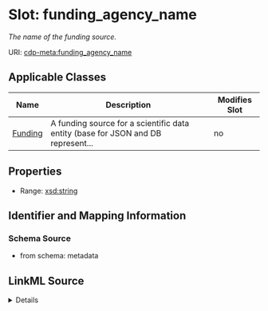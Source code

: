 # Slot: funding_agency_name


_The name of the funding source._



URI: [cdp-meta:funding_agency_name](metadatafunding_agency_name)



<!-- no inheritance hierarchy -->




## Applicable Classes

| Name | Description | Modifies Slot |
| --- | --- | --- |
[Funding](Funding.md) | A funding source for a scientific data entity (base for JSON and DB represent... |  no  |







## Properties

* Range: [xsd:string](http://www.w3.org/2001/XMLSchema#string)





## Identifier and Mapping Information







### Schema Source


* from schema: metadata




## LinkML Source

<details>
```yaml
name: funding_agency_name
description: The name of the funding source.
from_schema: metadata
exact_mappings:
- cdp-common:funding_agency_name
rank: 1000
alias: funding_agency_name
owner: Funding
domain_of:
- Funding
range: string
inlined: true
inlined_as_list: true

```
</details>